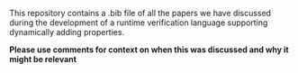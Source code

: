 This repository contains a .bib file of all the papers we have discussed during the development of a runtime verification language supporting dynamically adding properties.

**Please use comments for context on when this was discussed and why it might be relevant**